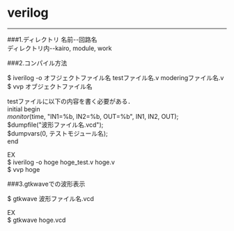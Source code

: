 # verilog
----


###1.ディレクトリ
名前--回路名  
ディレクトリ内--kairo, module, work  


###2.コンパイル方法


$ iverilog -o オフジェクトファイル名 testファイル名.v moderingファイル名.v
$ vvp オブジェクトファイル名

testファイルに以下の内容を書く必要がある．  
        initial begin  
            $monitor($time, "IN1=%b, IN2=%b, OUT=%b", IN1, IN2, OUT);  
            $dumpfile("波形ファイル名.vcd");  
            $dumpvars(0, テストモジュール名);  
        end

EX  
        $ iverilog -o hoge hoge_test.v hoge.v  
        $ vvp hoge


###3.gtkwaveでの波形表示

$ gtkwave 波形ファイル名.vcd

EX  
        $ gtkwave hoge.vcd
